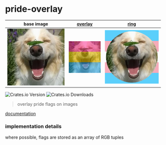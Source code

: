 # pride-overlay

|        base image        |          [overlay](examples/overlay.rs)           |          [ring](examples/ring.rs)           |
| :----------------------: | :------------------------: | :---------------------: |
| ![](examples/input.webp) | ![](examples/out/overlay/pansexual.webp) | ![](examples/out/ring/transgender.webp) |

![Crates.io Version](https://img.shields.io/crates/v/pride-overlay?style=for-the-badge&labelColor=%23313244&color=%23e64553)
![Crates.io Downloads](https://img.shields.io/crates/d/pride-overlay?style=for-the-badge&labelColor=%23313244&color=%23e64553&label=Downloads)

> overlay pride flags on images

[documentation](https://docs.rs/pride-overlay)

### implementation details

where possible, flags are stored as an array of RGB tuples